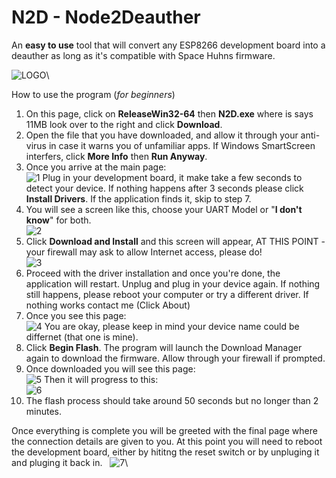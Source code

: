 # N2D - Node2Deauther
An **easy to use** tool that will convert any ESP8266 development board into a deauther as long as it's compatible with Space Huhns firmware.

![LOGO](https://raw.githubusercontent.com/mrvodka007/n2d/master/Icons/ICON_DEAUTHER.png)\




How to use the program (*for beginners*)

1. On this page, click on **ReleaseWin32-64** then **N2D.exe** where is says 11MB look over to the right and click **Download**.
2. Open the file that you have downloaded, and allow it through your anti-virus in case it warns you of unfamiliar apps. If Windows SmartScreen interfers, click **More Info** then **Run Anyway**.
3. Once you arrive at the main page:\
![1](https://raw.githubusercontent.com/mrvodka007/n2d/master/Preview-IMG/ScreenShot1.PNG)
Plug in your development board, it make take a few seconds to detect your device. If nothing happens after 3 seconds please click **Install Drivers**. If the application finds it, skip to step 7.
4. You will see a screen like this, choose your UART Model or "**I don't know**" for both.\
![2](https://raw.githubusercontent.com/mrvodka007/n2d/master/Preview-IMG/ScreenShot2.PNG)
5. Click **Download and Install** and this screen will appear, AT THIS POINT - your firewall may ask to allow Internet access, please 
do!\
![3](https://raw.githubusercontent.com/mrvodka007/n2d/master/Preview-IMG/ScreenShot4.PNG)
6. Proceed with the driver installation and once you're done, the application will restart. Unplug and plug in your device again. If nothing still happens, please reboot your computer or try a different driver. If nothing works contact me (Click About)
7. Once you see this page:\
![4](https://raw.githubusercontent.com/mrvodka007/n2d/master/Preview-IMG/ScreenShot5.PNG)
You are okay, please keep in mind your device name could be differnet (that one is mine).
8. Click **Begin Flash**. The program will launch the Download Manager again to download the firmware. Allow through your firewall if prompted.
9. Once downloaded you will see this page:\
![5](https://raw.githubusercontent.com/mrvodka007/n2d/master/Preview-IMG/ScreenShot6.PNG)
Then it will progress to this:\
![6](https://raw.githubusercontent.com/mrvodka007/n2d/master/Preview-IMG/ScreenShot7.PNG)
10. The flash process should take around 50 seconds but no longer than 2 minutes.

Once everything is complete you will be greeted with the final page where the connection details are given to you.
At this point you will need to reboot the development board, either by hititng the reset switch or by unpluging it and pluging it back in.
&nbsp;
![7](https://raw.githubusercontent.com/mrvodka007/n2d/master/Preview-IMG/ScreenShot8.PNG)\\

